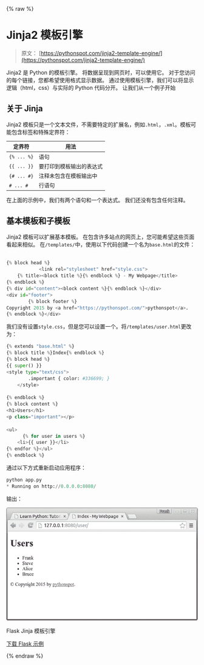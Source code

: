 {% raw %}

# Jinja2 模板引擎

> 原文： [https://pythonspot.com/jinja2-template-engine/](https://pythonspot.com/jinja2-template-engine/)

Jinja2 是 Python 的模板引擎。 将数据呈现到网页时，可以使用它。 对于您访问的每个链接，您都希望使用格式显示数据。 通过使用模板引擎，我们可以将显示逻辑（html，css）与实际的 Python 代码分开。 让我们从一个例子开始

## 关于 Jinja

Jinja2 模板只是一个文本文件，不需要特定的扩展名，例如`.html`，`.xml`。模板可能包含标签和特殊定界符：

| 定界符 | 用法 |
| --- | --- |
| `{% ... %}` | 语句 |
| `{{ ... }}` | 要打印到模板输出的表达式 |
| `{# ... #}` | 注释未包含在模板输出中 |
| `# ... #` | 行语句 |

在上面的示例中，我们有两个语句和一个表达式。 我们还没有包含任何注释。

## 基本模板和子模板

Jinja2 模板可以扩展基本模板。 在包含许多站点的网页上，您可能希望这些页面看起来相似。 在`/templates/`中，使用以下代码创建一个名为`base.html`的文件：

```py

{% block head %}
     	 	<link rel="stylesheet" href="style.css">
    {% title><block title %}{% endblock %} - My Webpage</title>
{% endblock %}
{% div id="content"><block content %}{% endblock %}</div>
<div id="footer">
        {% block footer %}
Copyright 2015 by <a href="https://pythonspot.com/">pythonspot</a>.
{% endblock %}</div>

```

我们没有设置`style.css`，但是您可以设置一个。将`/templates/user.html`更改为：

```py
{% extends "base.html" %}
{% block title %}Index{% endblock %}
{% block head %}
{{ super() }}
<style type="text/css">
        .important { color: #336699; }
    </style>

{% endblock %}
{% block content %}
<h1>Users</h1>
<p class="important"></p>

<ul>
      {% for user in users %}
 	<li>{{ user }}</li>
{% endfor %}</ul>
{% endblock %}

```

通过以下方式重新启动应用程序：

```py
python app.py
* Running on http://0.0.0.0:8080/

```

输出：

![template jinja](img/b183ab9d09b4460a2626a0004e1f1b00.jpg)

Flask Jinja 模板引擎

[下载 Flask 示例](https://pythonspot.com/download-flask-examples/)

{% endraw %}